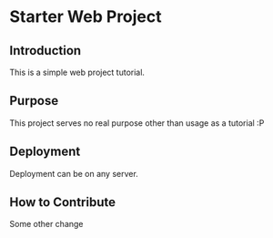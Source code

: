 # Starter Web Project

## Introduction

This is a simple web project tutorial.

## Purpose

This project serves no real purpose other than usage as a tutorial :P

## Deployment

Deployment can be on any server.

## How to Contribute

Some other change